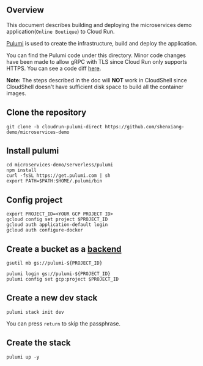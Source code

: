 ## Overview
This document describes building and deploying the microservices demo application(`Online Boutique`) to Cloud Run. 

[Pulumi](https://www.pulumi.com/) is used to create the infrastructure, build and deploy the application.

You can find the Pulumi code under this directory. Minor code changes have been made to allow gRPC with TLS since Cloud Run only supports HTTPS. You can see a code diff [here](https://github.com/GoogleCloudPlatform/microservices-demo/compare/main...shenxiang-demo:microservices-demo:cloudrun-pulumi-direct).

__Note:__ The steps described in the doc will __NOT__ work in CloudShell since CloudShell doesn't have sufficient disk space to build all the container images.

## Clone the repository

```
git clone -b cloudrun-pulumi-direct https://github.com/shenxiang-demo/microservices-demo
```

## Install pulumi

```
cd microservices-demo/serverless/pulumi
npm install
curl -fsSL https://get.pulumi.com | sh
export PATH=$PATH:$HOME/.pulumi/bin
```

## Config project

```
export PROJECT_ID=<YOUR GCP PROJECT ID>
gcloud config set project $PROJECT_ID
gcloud auth application-default login
gcloud auth configure-docker
```

## Create a bucket as a [backend](https://www.pulumi.com/docs/intro/concepts/state/#logging-into-the-google-cloud-storage-backend)

```
gsutil mb gs://pulumi-${PROJECT_ID}

pulumi login gs://pulumi-${PROJECT_ID}
pulumi config set gcp:project $PROJECT_ID
```

## Create a new dev stack
```
pulumi stack init dev
```
You can press `return` to skip the passphrase.

## Create the stack
```
pulumi up -y
```
